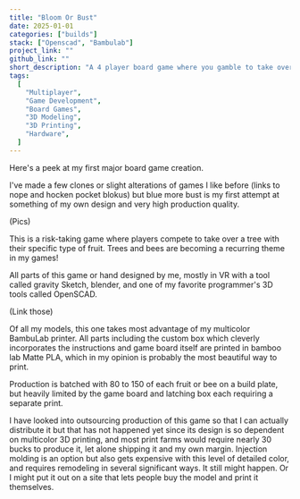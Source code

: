 ```yaml
---
title: "Bloom Or Bust"
date: 2025-01-01
categories: ["builds"]
stack: ["Openscad", "Bambulab"]
project_link: ""
github_link: ""
short_description: "A 4 player board game where you gamble to take over a fruit tree."
tags:
  [
    "Multiplayer",
    "Game Development",
    "Board Games",
    "3D Modeling",
    "3D Printing",
    "Hardware",
  ]
---
```


Here's a peek at my first major board game creation.

I've made a few clones or slight alterations of games I like before (links to nope and hocken pocket blokus) but blue more bust is my first attempt at something of my own design and very high production quality.

(Pics)

This is a risk-taking game where players compete to take over a tree with their specific type of fruit. Trees and bees are becoming a recurring theme in my games!

All parts of this game or hand designed by me, mostly in VR with a tool called gravity Sketch, blender, and one of my favorite programmer's 3D tools called OpenSCAD.

(Link those)

Of all my models, this one takes most advantage of my multicolor BambuLab printer. All parts including the custom box which cleverly incorporates the instructions and game board itself are printed in bamboo lab Matte PLA, which in my opinion is probably the most beautiful way to print.

Production is batched with 80 to 150 of each fruit or bee on a build plate, but heavily limited by the game board and latching box each requiring a separate print.

I have looked into outsourcing production of this game so that I can actually distribute it but that has not happened yet since its design is so dependent on multicolor 3D printing, and most print farms would require nearly 30 bucks to produce it, let alone shipping it and my own margin. Injection molding is an option but also gets expensive with this level of detailed color, and requires remodeling in several significant ways. It still might happen. Or I might put it out on a site that lets people buy the model and print it themselves.
